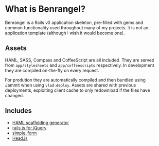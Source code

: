 What is Benrangel?
==================
Benrangel is a Rails v3 application skeleton, pre-filled with gems and common functionality used throughout many of my projects. It is not an application template (although I wish it would become one).

Assets
------
HAML, SASS, Compass and CoffeeScript are all included. They are served from `app/stylesheets` and `app/coffeescripts` respectively. In development they are compiled on-the-fly on every request. 

For prodution they are automatically compiled and then bundled using Jammit when using `vlad:deploy`. Assets are shared with previous deployments, exploiting client cache to only redownload if the files have changed.

Includes
-------
  * [HAML scaffolding generator](https://github.com/mbleigh/haml-rails)
  * [rails.js for jQuery](https://github.com/rails/jquery-ujs/raw/master/src/rails.js)
  * [simple_form](https://github.com/plataformatec/simple_form)
  * [Head.js](http://headjs.com/)